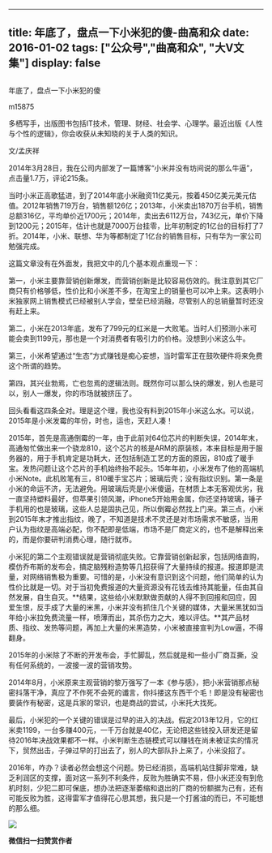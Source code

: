 
---
title:   年底了，盘点一下小米犯的傻-曲高和众
date: 2016-01-02
tags: ["公众号","曲高和众", "大V文集"]
display: false
---


## 



年底了，盘点一下小米犯的傻




m15875




多栖写手，出版图书包括IT技术，管理、财经、社会学、心理学。最近出版《人性与个性的逻辑》，你会收获从未知晓的关于人类的知识。


文/孟庆祥

 

2014年3月28日，我在公司内部发了一篇博客“小米并没有坊间说的那么牛逼”，点击量1.7万，评论215条。

 

当时小米正高歌猛进，到了2014年底小米融资11亿美元，按着450亿美元美元估值。2012年销售719万台，销售额126亿；2013年，小米卖出1870万台手机，销售总额316亿，平均单价近1700元；2014年，卖出去6112万台，743亿元，单价下降到1200元；2015年，估计也就是7000万台挂零，比年初制定的1亿台的目标打了7折。2014年，小米、联想、华为等都制定了1亿台的销售目标，只有华为一家公司勉强完成。

 

这篇文章没有在外面发，我把文中的几个基本观点重现一下：

 

第一，小米主要靠营销创新爆发，而营销创新是比较容易仿效的。我注意到其它厂商只有价格够低，性价比和小米差不多，在淘宝上的销量也可以冲上来。这表明小米独家网上销售模式已经被别人学会，壁垒已经消融，尽管别人的总销量暂时还没有赶上来。

 

第二，小米在2013年底，发布了799元的红米是一大败笔。当时人们预测小米可能会卖到1199元，那也是一个对消费者有吸引力的价格。没想到小米这么牛。

 

第三，小米希望通过“生态”方式赚钱是痴心妄想，当时雷军正在鼓吹硬件将来免费这个所谓的趋势。

 

第四，其兴业勃焉，亡也忽焉的逻辑法则。既然你可以那么快的爆发，别人也是可以，别人一爆发，你的市场就被挤压了。

 

回头看看这四条全对。理是这个理，我也没有料到2015年小米这么水。可以说，2015年是小米发霉的年份，时也，运也，天赶人凑！

 

2015年，首先是高通倒霉的一年，由于此前对64位芯片的判断失误，2014年末，高通匆忙做出来一个骁龙810，这个芯片的核是ARM的原装核，本来目标是用于服务器的，用于手机肯定是功耗大，还包括制造工艺的方面的原因，810成了暖手宝。发热问题让这个芯片的手机始终抬不起头。15年年初，小米发布了他的高端机小米Note。此机败笔有三，810暖手宝芯片；玻璃后壳；没有指纹识别。第一条是小米的命运不济，无法避免。用玻璃后壳是小米傻逼，在材质上本无客观优劣，我一直坚持塑料最好，但苹果引领风潮，iPhone5开始用金属，你还坚持玻璃，锤子手机用的也是玻璃，这些人总是固执己见，所以倒霉必然找上门来。第三点，小米到2015年末才推出指纹，晚了，不知道是技术不灵还是对市场需求不敏感，当用户认为指纹是高端必配，你不配即是低端，市场不是厂商定义的，也不是解释出来的，而是你要研判消费心理，随行就市。

 

小米犯的第二个主观错误就是营销彻底失败。它靠营销创新起家，包括网络直购，模仿乔布斯的发布会，搞定脑残粉造势等几招获得了大量持续的报道。报道即是流量，对网络销售极为重要。可惜的是，小米没有意识到这个问题，他们简单的认为性价比就是一切。对于当初免费报道的大量资源没有花钱去维持其能量，任由其自然发展，自生自灭。**结果，这些给小米默默做贡献的人得不到回报和回应，因爱生恨，反手成了大量的米黑，小米并没有抓住几个关键的媒体，大量米黑犹如当年给小米拉免费流量一样，喷薄而出，其杀伤力之大，难以评估。**其产品材质、指纹、发热等问题，再加上大量的米黑造势，小米被直接宣判为Low逼，不得翻身。

 

2015年的小米除了不断的开发布会，手忙脚乱，然后就是和一些小厂商互撕，没有任何系统的，一波接一波的营销攻势。

 

2014年8月，小米原来主观营销的黎万强写了一本《参与感》，把小米营销那点秘密抖落干净，真应了不作死不会死的谶言，你抖搂这东西干个毛！即是没有秘密也要装作有秘密，这是兵家的常识，也是商战的尝试，小米托大找死。

 

最后，小米犯的一个关键的错误是过早的进入的决战。假定2013年12月，它的红米卖1199，一台多赚400元，一千万台就是40亿，无论把这些钱投入研发还是留待2016年决战效果都不一样。小米判断生态链模式可以赚钱在尚未被证实的情况下，贸然出击，子弹过早的打出去了，别人的大部队扑上来了，小米没招了。

 

2016年，咋办？读者必然会想这个问题。势已经消损，高端机站住脚非常难，缺乏利润区的支撑，面对这一系列不利条件，反败为胜确实不易，但小米还没有到危机时刻，少犯二即可保底，想办法把逐渐萎缩和退出的厂商的份额据为己有，还有可能反败为胜，这得雷军才值得花心思其想，我只是一个打酱油的而已，不可能想的那么细。





<img data-s="300,640" data-type="jpeg" src="http://mmbiz.qpic.cn/mmbiz/fxGMiaL5Zj1gAtMBdoRAfrkfBNF0WEAG9elY136EMERA8zleoqyibsc68mLpoiagDqkzcRhEo0psRuCqoQbcWg52w/0?wx_fmt=jpeg" data-ratio="1" data-w="430"/>


**微信扫一扫赞赏作者**













